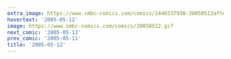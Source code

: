 ```yaml
---
extra_image: https://www.smbc-comics.com/comics/1440337938-20050512after.png
hovertext: '2005-05-12'
image: https://www.smbc-comics.com/comics/20050512.gif
next_comic: '2005-05-13'
prev_comic: '2005-05-11'
title: '2005-05-12'
---
```



